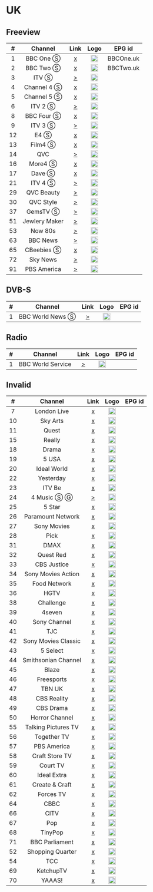 <h1>UK</h1>

<h2>Freeview</h2>

| #  |    Channel    |                                                       Link                                                        |                           Logo                           |  EPG id   |
|:--:|:-------------:|:-----------------------------------------------------------------------------------------------------------------:|:--------------------------------------------------------:|:---------:|
| 1  |   BBC One Ⓢ   |                                                       [x]()                                                       | <img height="20" src="https://i.imgur.com/72knNcb.png"/> | BBCOne.uk |
| 2  |   BBC Two Ⓢ   |                                                       [x]()                                                       | <img height="20" src="https://i.imgur.com/Bn29Mmo.png"/> | BBCTwo.uk |
| 3  |     ITV Ⓢ     |                            [>](http://31.220.41.88:8081/live/itv1.stream/chunks.m3u8)                             | <img height="20" src="https://i.imgur.com/ABwq10G.png"/> |
| 4  |  Channel 4 Ⓢ  |                                                       [x]()                                                       | <img height="20" src="https://i.imgur.com/LfvwZfy.png"/> |
| 5  |  Channel 5 Ⓢ  |                                                       [x]()                                                       | <img height="20" src="https://i.imgur.com/MlQrMU8.png"/> |
| 6  |    ITV 2 Ⓢ    |                         [>](http://93.190.139.35:8278/streams/d/itv2_antik/playlist.m3u8)                         | <img height="20" src="https://i.imgur.com/Ji65OXG.png"/> |
| 8  |  BBC Four Ⓢ   |                                                       [x]()                                                       | <img height="20" src="https://i.imgur.com/HMw8GBx.png"/> |
| 9  |    ITV 3 Ⓢ    |                            [>](http://31.220.41.88:8081/live/itv3.stream/chunks.m3u8)                             | <img height="20" src="https://i.imgur.com/vYNyYGx.png"/> |
| 12 |     E4 Ⓢ      |                                                       [x]()                                                       | <img height="20" src="https://i.imgur.com/wqFHeA0.png"/> |
| 13 |    Film4 Ⓢ    |                                                       [x]()                                                       | <img height="20" src="https://i.imgur.com/bSJb8sy.png"/> |
| 14 |      QVC      |         [>](https://d1txbbj1u9asam.cloudfront.net/live/qvcuk_main_clean/bitrate1.isml/3/prog_index.m3u8)          | <img height="20" src="https://i.imgur.com/1Zp2uo5.png"/> |
| 16 |    More4 Ⓢ    |                                                       [x]()                                                       | <img height="20" src="https://i.imgur.com/ZzmxmK2.png"/> |
| 17 |    Dave Ⓢ     |                                                       [x]()                                                       | <img height="20" src="https://i.imgur.com/lImahrB.png"/> |
| 21 |    ITV 4 Ⓢ    |                            [>](http://31.220.41.88:8081/live/itv4.stream/chunks.m3u8)                             | <img height="20" src="https://i.imgur.com/J9B1gvC.png"/> |
| 29 |  QVC Beauty   |            [>](http://live.qvcuk.simplestreamcdn.com/live/qvcuk_beauty_clean/bitrate1.isml/live.m3u8)             | <img height="20" src="https://i.imgur.com/1Zp2uo5.png"/> |
| 30 |   QVC Style   |             [>](http://live.qvcuk.simplestreamcdn.com/live/qvcuk_style_clean/bitrate1.isml/live.m3u8)             | <img height="20" src="https://i.imgur.com/xfEoWFA.png"/> |
| 37 |   GemsTV Ⓢ    |             [>](http://57d6b85685bb8.streamlock.net:1935/abrgemporiaukgfx/livestream_360p/index.m3u8)             | <img height="20" src="https://i.imgur.com/IR2sTag.png"/> |
| 51 | Jewlery Maker |               [>](https://lo2-1.gemporia.com/abrjewellerymaker/smil:livestream.smil/playlist.m3u8)                | <img height="20" src="https://i.imgur.com/azSptPw.png"/> |
| 53 |    Now 80s    |                          [>](https://lightning-now80s-samsunguk.amagi.tv/playlist.m3u8)                           | <img height="20" src="https://i.imgur.com/8paz37m.png"/> |
| 63 |   BBC News    | [>](https://vs-cmaf-push-ww-live.akamaized.net/x=4/i=urn:bbc:pips:service:bbc_news_channel_hd/iptv_hd_abr_v1.mpd) | <img height="20" src="https://i.imgur.com/xBLLYyx.png"/> |
| 65 |  CBeebies Ⓢ   |                                                       [x]()                                                       | <img height="20" src="https://i.imgur.com/CE8mgnW.png"/> |
| 72 |   Sky News    |                          [>](https://siloh.pluto.tv/lilo/production/SkyNews/master.m3u8)                          | <img height="20" src="https://i.imgur.com/wNbxgqe.png"/> |
| 91 |  PBS America  |                                 [>](https://pbs-samsunguk.amagi.tv/playlist.m3u8)                                 | <img height="20" src="https://i.imgur.com/J4zE5z9.jpg"/> |

<h2>DVB-S</h2>

| #   | Channel        | Link  | Logo | EPG id |
|:---:|:--------------:|:-----:|:----:|:------:|
| 1   | BBC World News Ⓢ  | [>](http://ott-cdn.ucom.am/s24/index.m3u8) | <img height="20" src="https://i.imgur.com/joD38lo.png"/> |

<h2>Radio</h2>

| #   | Channel        | Link  | Logo | EPG id |
|:---:|:--------------:|:-----:|:----:|:------:|
|1    | BBC World Service | [>](http://open.live.bbc.co.uk/mediaselector/5/select/version/2.0/mediaset/http-icy-mp3-a/vpid/bbc_world_service/format/pls.pls) | <img height="20" src="https://i.imgur.com/RYgSSHl.png"/> |

<h2>Invalid</h2>

| #   | Channel        | Link  | Logo | EPG id |
|:---:|:--------------:|:-----:|:----:|:------:|
| 7   | London Live | [x]() | <img height="20" src="https://i.imgur.com/2I8RBhY.png"/> |
| 10  | Sky Arts    | [x]() | <img height="20" src="https://i.imgur.com/O4wh4UQ.png"/> |
| 11  | Quest       | [x]() | <img height="20" src="https://i.imgur.com/PtpEemC.png"/> |
| 15  | Really      | [x]() | <img height="20" src="https://i.imgur.com/8I3XxYj.png"/> |
| 18  | Drama       | [x]() | <img height="20" src="https://i.imgur.com/sK8ANdX.png"/> |
| 19  | 5 USA       | [x]() | <img height="20" src="https://i.imgur.com/G2oua3x.png"/> |
| 20  | Ideal World | [x]() | <img height="20" src="https://i.imgur.com/NoQUyze.png"/> |
| 22  | Yesterday   | [x]() | <img height="20" src="https://i.imgur.com/2JR7Sic.png"/> |
| 23  | ITV Be      | [x]() | <img height="20" src="https://i.imgur.com/81H2Zqs.png"/> |
| 24  | 4 Music Ⓢ Ⓖ| [>](https://csm-e-boxplus.tls1.yospace.com/csm/extlive/boxplus01,boxhits-alldev.m3u8?yo.up=https%3A%2F%2Fboxtv.secure.footprint.net%2Fboxhits%2F&spotxc1=195996&spotxc2=190878) | <img height="20" src="https://i.imgur.com/rkKaYZx.png"/> |
| 25  | 5 Star      | [x]() | <img height="20" src="https://i.imgur.com/80SsGZx.png"/> |
| 26  | Paramount Network | [x]() | <img height="20" src="https://i.imgur.com/ovuJylZ.png"/> |
| 27  | Sony Movies | [x]() | <img height="20" src="https://i.imgur.com/GyhI165.png"/> |
| 28  | Pick        | [x]() | <img height="20" src="https://i.imgur.com/uKYrux4.png"/> |
| 31  | DMAX        | [x]() | <img height="20" src="https://i.imgur.com/Xp7Z4i9.png"/> |
| 32  | Quest Red   | [x]() | <img height="20" src="https://i.imgur.com/qKYqWFO.png"/> |
| 33  | CBS Justice | [x]() | <img height="20" src="https://i.imgur.com/4ioiGXt.png"/> |
| 34  | Sony Movies Action | [x]() | <img height="20" src="https://i.imgur.com/39P9c8l.png"/> |
| 35  | Food Network | [x]() | <img height="20" src="https://i.imgur.com/52jFDMw.png"/> |
| 36  | HGTV        | [x]() | <img height="20" src="https://i.imgur.com/DiG4zqf.png"/> |
| 38  | Challenge   | [x]() | <img height="20" src="https://i.imgur.com/q2sCmq0.png"/> |
| 39  | 4seven      | [x]() | <img height="20" src="https://i.imgur.com/tGiaYUi.png"/> |
| 40  | Sony Channel | [x]() | <img height="20" src="https://i.imgur.com/Pd1yNz4.png"/> |
| 41  | TJC         | [x]() | <img height="20" src="https://i.imgur.com/7gaDMgn.png"/> |
| 42  | Sony Movies Classic | [x]() | <img height="20" src="https://i.imgur.com/H4jdje7.png"/> |
| 43  | 5 Select    | [x]() | <img height="20" src="https://i.imgur.com/T3V4N0U.png"/> |
| 44  | Smithsonian Channel | [x]() | <img height="20" src="https://i.imgur.com/rcXVyPW.png"/> |
| 45  | Blaze       | [x]() | <img height="20" src="https://i.imgur.com/wKjTgao.png"/> |
| 46  | Freesports  | [x]() | <img height="20" src="https://i.imgur.com/W9KvL6o.png"/> |
| 47  | TBN UK      | [x]() | <img height="20" src="https://i.imgur.com/J0Ceory.png"/> |
| 48  | CBS Reality | [x]() | <img height="20" src="https://i.imgur.com/YykQhHd.png"/> |
| 49  | CBS Drama   | [x]() | <img height="20" src="https://i.imgur.com/69fKWg0.png"/> |
| 50  | Horror Channel | [x]() | <img height="20" src="https://i.imgur.com/NZpDDER.png"/> |
| 55  | Talking Pictures TV | [x]() | <img height="20" src="https://i.imgur.com/t0tHdqL.png"/> |
| 56  | Together TV | [x]() | <img height="20" src="https://i.imgur.com/dfnKViW.png"/> |
| 57  | PBS America | [x]() | <img height="20" src="https://i.imgur.com/RIJLELd.png"/> |
| 58  | Craft Store TV | [x]() | <img height="20" src="https://i.imgur.com/QKcj9gS.png"/> |
| 59  | Court TV    | [x]() | <img height="20" src="https://i.imgur.com/gKj0ABu.png"/> |
| 60  | Ideal Extra | [x]() | <img height="20" src="https://i.imgur.com/ewFQPc0.png"/> |
| 61  | Create & Craft | [x]() | <img height="20" src="https://i.imgur.com/P5BH9tY.png"/> |
| 62  | Forces TV   | [x]() | <img height="20" src="https://i.imgur.com/CaP67Ra.png"/> |
| 64  | CBBC        | [x]() | <img height="20" src="https://i.imgur.com/eRwMlkh.png"/> |
| 66  | CITV        | [x]() | <img height="20" src="https://i.imgur.com/EhscUNY.png"/> |
| 67  | Pop         | [x]() | <img height="20" src="https://i.imgur.com/DbQ9u1z.png"/> |
| 68  | TinyPop     | [x]() | <img height="20" src="https://i.imgur.com/lWdTYbr.png"/> |
| 71  | BBC Parliament | [x]() | <img height="20" src="https://i.imgur.com/BSIH6V2.png"/> |
| 52  | Shopping Quarter | [x]() | <img height="20" src=""/> |
| 54  | TCC        | [x]() | <img height="20" src=""/> |
| 69  | KetchupTV   | [x]() | <img height="20" src=""/> |
| 70  | YAAAS!      | [x]() | <img height="20" src=""/> |
